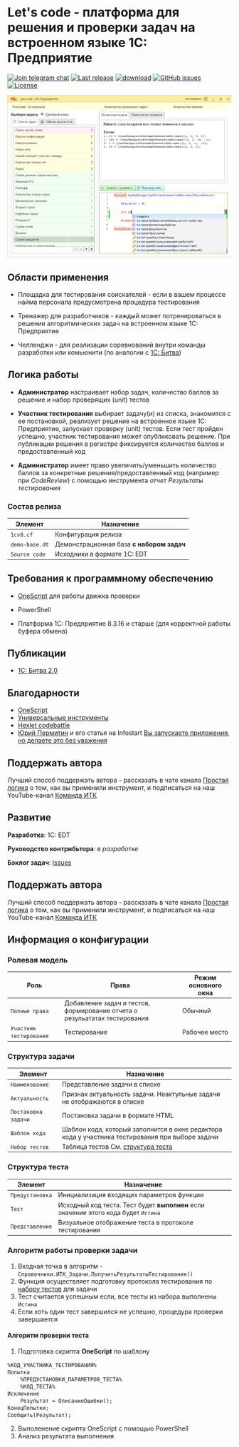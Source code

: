 # Let's code - платформа для решения и проверки задач на встроенном языке 1С: Предприятие

[![Join telegram chat](https://img.shields.io/badge/chat-telegram-blue?style=flat&logo=telegram)](https://t.me/simplelogic) 
[![Last release](https://img.shields.io/github/v/release/plastinin/let-s-code?include_prereleases&label=last%20release&style=badge)](https://github.com/plastinin/let-s-code/releases/latest)
[![download](https://img.shields.io/github/downloads/plastinin/let-s-code/total)](https://github.com/plastinin/let-s-code/releases/download/latest/1cv8.cf)
[![GitHub issues](https://img.shields.io/github/issues-raw/plastinin/let-s-code?style=badge)](https://github.com/plastinin/let-s-code/issues)
[![License](https://img.shields.io/github/license/plastinin/let-s-code?style=badge)](https://github.com/plastinin/let-s-code/blob/master/LICENSE)

![](img/main-window.png)

## Области применения

- Площадка для тестирования соискателей - если в вашем процессе найма персонала предусмотрена процедура тестирования

- Тренажер для разработчиков - каждый может потренироваться в решении алгоритмических задач на встроенном языке 1С: Предприятие

- Челленджи - для реализации соревнований внутри команды разработки или комьюнити (по аналогии с [1С: Битва](https://youtu.be/crZg4xvQJdQ))

## Логика работы

- **Администратор** настраивает набор задач, количество баллов за решение и набор проверящих (unit) тестов

- **Участник тестирования** выбирает задачу(и) из списка, знакомится с ее постановкой, реализует решение на встроенное языке 1С: Предприятие, запускает проверку (unit) тестов. Если тест пройден успешно, участник тестирования может опубликовать решение. При публикации решения в регистре фиксируется количество баллов и предоставленный код

- **Администратор** имеет право увеличить/уменьшить количество баллов за конкретные решения/предоставленный код (например при _CodeReview_) с помощью инструмента _отчет Результаты тестирования_

### Состав релиза

Элемент | Назначение |
---------|----------|
 `1cv8.cf` | Конфигурация релиза|
 `demo-base.dt` | Демонстрационная база **с набором задач** |
 `Source code` | Исходники в формате 1С: EDT |

## Требования к программному обеспечению

- [OneScript](https://github.com/EvilBeaver/OneScript/releases/latest/) для работы движка проверки

- PowerShell

- Платформа 1С: Предприятие 8.3.16 и старше (для корректной работы буфера обмена)

## Публикации

- [1C: Битва 2.0](https://www.youtube.com/watch?v=crZg4xvQJdQ)

## Благодарности

- [OneScript](https://github.com/EvilBeaver/OneScript)
- [Универсальные инструменты](https://github.com/cpr1c/tools_ui_1c)
- [Hexlet codebattle](https://github.com/hexlet-codebattle/battle_asserts/tree/master/src/battle_asserts/issues)
- [Юрий Пермитин](https://t.me/DevQuietPlace) и его статья на Infostart [Вы запускаете приложения, но делаете это без уважения](https://infostart.ru/1c/articles/1266995/)

## Поддержать автора

Лучший способ поддержать автора - рассказать в чате канала [Простая логика](simplelogic_chat) о том, как вы применили инструмент, и подписаться на наш YouTube-канал [Команда ИТК](https://www.youtube.com/channel/UCXCFK4G65cNI4soCev0mOWA)

## Развитие

**Разработка**: 1С: EDT

**Руководство контрибьтора**: _в разработке_

**Бэклог задач**: [Issues](https://github.com/plastinin/let-s-code/issues)

## Поддержать автора

Лучший способ поддержать автора - рассказать в чате канала [Простая логика](simplelogic_chat) о том, как вы применили инструмент, и подписаться на наш YouTube-канал [Команда ИТК](https://www.youtube.com/channel/UCXCFK4G65cNI4soCev0mOWA)

## Информация о конфигурации

### Ролевая модель

Роль | Права | Режим основного окна
---------|----------|---------
 `Полные права` | Добавление задач и тестов, формирование отчета о резульататах тестирования | Обычный
 `Участник тестирования` | Тестирование | Рабочее место

### Структура задачи

Элемент | Назначение |
---------|----------|
 `Наименование` | Представление задачи в списке|
 `Актуальность` | Признак актуальность задачи. Неактульные задачи не отображаются в списке |
 `Постановка задачи` | Постановка задачи в формате HTML |
 `Шаблон кода` | Шаблон кода, который заполнится в окне редактора кода у участника тестирования при выборе задачи |
 `Набор тестов` | Таблица тестов См. [структура теста](#структура-теста) |

### Структура теста

Элемент | Назначение |
---------|----------|
 `Предустановка` | Инициализация входящих параметров функции|
 `Тест` | Исходный код теста. Тест будет **выполнен** если значение этого кода будет `Истина`|
 `Представление` | Визуальное отображение теста в протоколе тестирования|

### Алгоритм работы проверки задачи

1. Входная точка в алгоритм - `Справочники.ИТК_Задачи.ПолучитьРезультатыТестирования()`
2. Функция осуществляет подготовку протокола тестирования по [набору тестов](#структура-теста) для задачи
3. Тест считается успешным если, все тесты из набора выполнены `Истина`
4. Если хоть один тест завершился не успешно, процедура проверки завершается

#### Алгоритм проверки теста

1. Подготовка скрипта **OneScript** по шаблону

```
%КОД_УЧАСТНИКА_ТЕСТИРОВАНИЯ%
Попытка
	%ПРЕДУСТАНОВКИ_ПАРАМЕТРОВ_ТЕСТА%
	%КОД_ТЕСТА%
Исключение
	Результат = ОписаниеОшибки();
КонецПопытки;
Сообщить(Результат);
```
2. Выполенение скрипта OneScript с помощью PowerShell
3. Анализ результата выполнения